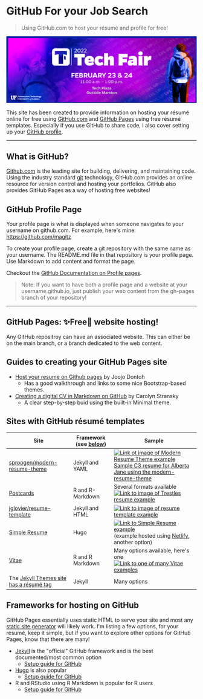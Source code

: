 # GitHub For your Job Search

 > Using GitHub.com to host your résumé and profile for free!

![UFIT 2022 Tech Fair header image](images/TechFair2022.png)

This site has been created to provide information on hosting your résumé online for free using [GitHub.com](https://github.com/) and [GitHub Pages](https://pages.github.com/) using free résumé templates. Especially if you use GitHub to share code, I also cover setting up your [GitHub profile](https://docs.github.com/en/account-and-profile/setting-up-and-managing-your-github-profile/customizing-your-profile/about-your-profile).

----

## What is GitHub?
[Github.com](https://github.com/) is the leading site for building, delivering, and maintaining code. Using the industry standard [git](https://git-scm.com/) technology, GitHub.com provides an online resource for version control and hosting your portfolios. GitHub also provides GitHub Pages as a way of hosting free websites! 

## GitHub Profile Page

Your profile page is what is displayed when someone navigates to your username on github.com. For example, here's mine: https://github.com/magitz

To create your profile page, create a git repository with the same name as your username. The README.md file in that repository is your profile page. Use Markdown to add content and format the page.

Checkout the [GitHub Documentation on Profile pages](https://docs.github.com/en/account-and-profile/setting-up-and-managing-your-github-profile/customizing-your-profile/about-your-profile).

> Note: If you want to have both a profile page and a website at your username.github.io, just publish your web content from the gh-pages branch of your repository!

----

## GitHub Pages: ✨Free🌟 website hosting!

Any GitHub repositroy can have an associated website. This can either be on the main branch, or a branch dedicated to the web content.

## Guides to creating your GitHub Pages site

* [Host your resume on Github pages](https://dev.to/joojodontoh/host-your-resume-on-github-pages-514g) by Joojo Dontoh
  * Has a good walkthrough and links to some nice Bootstrap-based themes.
* [Creating a digital CV in Markdown on GitHub](https://workwithcarolyn.com/blog/digital-cv-guide) by Carolyn Stransky
  * A clear step-by-step buid using the built-in Minimal theme.

## Sites with GitHub résumé templates

Site | Framework (see [below](#Frameworks-for-hosting-on-GitHub)) | Sample
-----|--------------|--------
[sproogen/modern-resume-theme](https://github.com/sproogen/modern-resume-theme) | Jekyll and YAML | [![Link ot image of Modern Resume Theme example](https://github.com/sproogen/modern-resume-theme/raw/master/screenshot.png)](https://sproogen.github.io/modern-resume-theme/) [Sample C3 resume for Alberta Jane using the modern-resume-theme](https://bit.ly/alberta-jane)
[Postcards](https://github.com/seankross/postcards) | R and R-Markdown | Several formats available <br>[![Link to image of Trestles resume example](https://github.com/seankross/postcards/raw/main/man/figures/trestles-preview.png)](https://seankross.com/postcards-templates/trestles/)
[jglovier/resume-template](https://github.com/jglovier/resume-template) | Jekyll and HTML | [![Link to image of resume template example](https://github.com/jglovier/resume-template/raw/gh-pages/images/screenshot.png)](http://resume-template.joelglovier.com/)
[Simple Resume](https://themes.gohugo.io/themes/simple-resume/) | Hugo | [![Link to Simple Resume example](https://d33wubrfki0l68.cloudfront.net/3cc53bd01ca9a31241b4722c51ae7c796802b718/b32a9/themes/simple-resume/screenshot_hu845549e4047127913d9ef4f2c6784c78_110624_750x500_fill_catmullrom_top_3.png)](https://focused-varahamihira-bdb0c9.netlify.app/) (example hosted using [Netlify](https://www.netlify.com/), another option)
[Vitae](https://github.com/mitchelloharawild/vitae) | R and R Markdown | Many options available, here's one <br> [![Link to one of many Vitae examples](https://github.com/mitchelloharawild/vitae/raw/master/man/figures/preview-awesomecv.png)](https://pkg.mitchelloharawild.com/vitae/reference/awesomecv.html) 
The [Jekyll Themes site has a résumé tag](https://jekyllthemes.dev/tag/resume/) | Jekyll | Many options


## Frameworks for hosting on GitHub

GitHub Pages essentially uses static HTML to serve your site and most any [static site generator](https://www.google.com/search?q=static+site+generator) will likely work. I'm listing a few options, for your résumé, keep it simple, but if you want to explore other options for GitHub Pages, know that there are many!
* [Jekyll](https://jekyllrb.com/) is the "official" GitHub framework and is the best documented/most common option
  * [Setup guide for GitHub](https://docs.github.com/en/pages/setting-up-a-github-pages-site-with-jekyll)
* [Hugo](https://gohugo.io/) is also popular
  * [Setup guide for GitHub](https://gohugo.io/hosting-and-deployment/hosting-on-github/)
* R and RStudio using R Markdown is popular for R users
  * [Setup guide for GitHub](https://resources.github.com/whitepapers/github-and-rstudio/)
